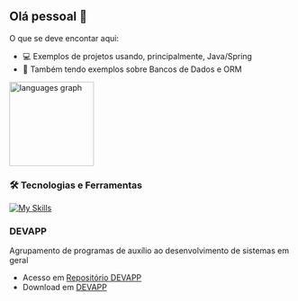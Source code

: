 ## Olá pessoal 👋

O que se deve encontar aqui:

- 💻 Exemplos de projetos usando, principalmente, Java/Spring
- 📃 Também tendo exemplos sobre Bancos de Dados e ORM

<div align="left">
  <img src="https://github-readme-stats.vercel.app/api/top-langs?username=rfdouro&locale=en&hide_title=false&layout=compact&card_width=320&langs_count=5&theme=github_dark&hide_border=true&order=2" height="150" alt="languages graph"  />
</div>

### 🛠 Tecnologias e Ferramentas

[![My Skills](https://skillicons.dev/icons?i=js,vue,bootstrap,html,java,spring,netbeans,vscode&theme=light)](https://skillicons.dev)

### DEVAPP

Agrupamento de programas de auxílio ao desenvolvimento de sistemas em geral
* Acesso em [Repositório DEVAPP](https://github.com/rfdouro/DEVAPP)
* Download em [DEVAPP](https://github.com/rfdouro/DEVAPP/archive/refs/heads/master.zip)

<!--
**rfdouro/rfdouro** is a ✨ _special_ ✨ repository because its `README.md` (this file) appears on your GitHub profile.

Here are some ideas to get you started:

- 🔭 I’m currently working on ...
- 🌱 I’m currently learning ...
- 👯 I’m looking to collaborate on ...
- 🤔 I’m looking for help with ...
- 💬 Ask me about ...
- 📫 How to reach me: ...
- 😄 Pronouns: ...
- ⚡ Fun fact: ...
-->
